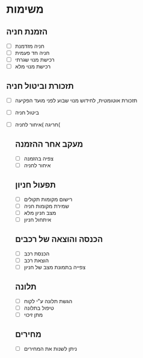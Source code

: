 # משימות
## הזמנת חניה
 * [ ] חניה מזדמנת
 * [ ] חניה חד פעמית
 * [ ] רכישת מנוי שגרתי
 * [ ] רכישת מנוי מלא

 ## תזכורת וביטול חניה
 * [ ] תזכורת אוטומטית, לחידוש
מנוי שבוע לפני מועד
הפקיעה
* [ ] ביטול חניה
* [ ] חריגה )איחור לחניה(

  ## מעקב אחר ההזמנה
  * [ ] צפיה בהזמנה
  * [ ] איחור לחניה

  ## תפעול חניון
  * [ ] רישום מקומות תקולים
  * [ ] שמירת מקומות חניה
  * [ ] מצב חניון מלא
  * [ ] איתחול חניון

  ## הכנסה והוצאה של רכבים
  * [ ] הכנסת רכב
  * [ ] הוצאת רכב
  * [ ] צפייה בתמונת מצב של חניון

  ## תלונה
  * [ ] הגשת תלונה ע"י לקוח
  * [ ] טיפול בתלונה
  * [ ] מתן זיכוי

  ## מחירים
  * [ ] ניתן לשנות את המחירים
